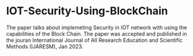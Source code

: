 # IOT-Security-Using-BlockChain
The paper talks about implemeting Security in IOT network with using the capabilities of the Block Chain.
The paper was accepted and published in the jouran International Journal of All Research Education and Scientific Methods (IJARESM), Jan 2023.
